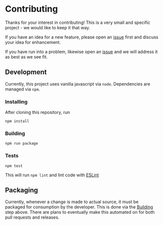 # Contributing
Thanks for your interest in contributing! This is a very small and specific project - we would like to keep it that way.

If you have an idea for a new feature, please open an [issue](https://github.com/dangoslen/changelog-enforcer/issues/new) first and discuss your idea for enhancement.

If you have run into a problem, likewise open an [issue](https://github.com/dangoslen/changelog-enforcer/issues/new) and we will address it as best as we see fit.

## Development
Currently, this project uses vanilla javascript via `node`. Dependencies are managed via `npm`.

### Installing
After cloning this repository, run

```
npm install
```

### Building
```
npm run package
```

### Tests
```
npm test
```

This will run `npm lint` and lint code with [ESLint](https://eslint.org/)

## Packaging
Currently, whenever a change is made to actual source, it must be packaged for consumption by the developer. This is done via the [Building](#_building) step above. There are plans to eventually make this automated on for both pull requests and releases. 
